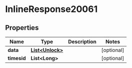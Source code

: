 
# InlineResponse20061

## Properties
Name | Type | Description | Notes
------------ | ------------- | ------------- | -------------
**data** | [**List&lt;Unlock&gt;**](Unlock.md) |  |  [optional]
**timesid** | **List&lt;Long&gt;** |  |  [optional]



